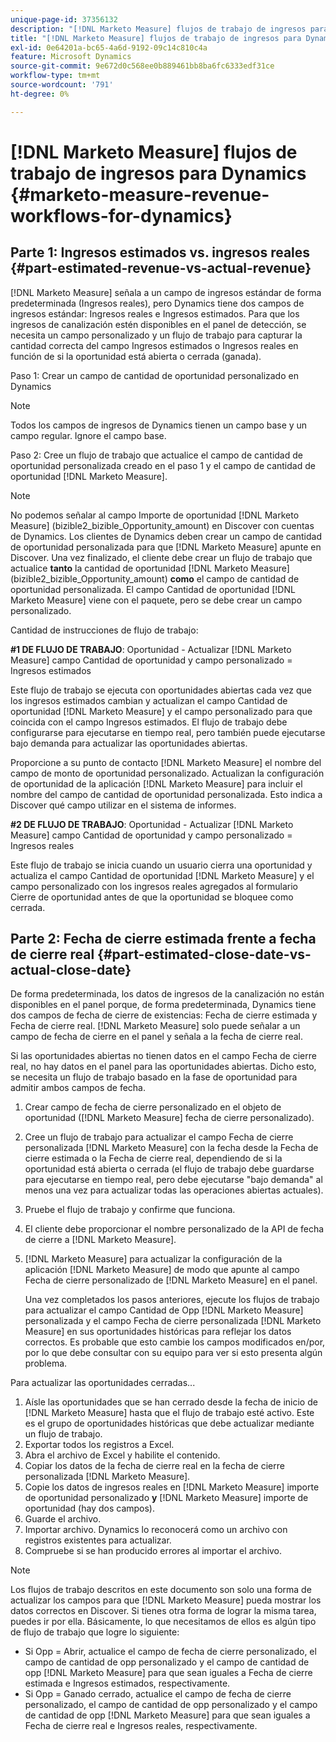 ```yaml
---
unique-page-id: 37356132
description: "[!DNL Marketo Measure] flujos de trabajo de ingresos para Dynamics - [!DNL Marketo Measure]"
title: "[!DNL Marketo Measure] flujos de trabajo de ingresos para Dynamics"
exl-id: 0e64201a-bc65-4a6d-9192-09c14c810c4a
feature: Microsoft Dynamics
source-git-commit: 9e672d0c568ee0b889461bb8ba6fc6333edf31ce
workflow-type: tm+mt
source-wordcount: '791'
ht-degree: 0%

---
```


# [!DNL Marketo Measure] flujos de trabajo de ingresos para Dynamics {#marketo-measure-revenue-workflows-for-dynamics}

## Parte 1: Ingresos estimados vs. ingresos reales {#part-estimated-revenue-vs-actual-revenue}

[!DNL Marketo Measure] señala a un campo de ingresos estándar de forma predeterminada (Ingresos reales), pero Dynamics tiene dos campos de ingresos estándar: Ingresos reales e Ingresos estimados. Para que los ingresos de canalización estén disponibles en el panel de detección, se necesita un campo personalizado y un flujo de trabajo para capturar la cantidad correcta del campo Ingresos estimados o Ingresos reales en función de si la oportunidad está abierta o cerrada (ganada).

Paso 1: Crear un campo de cantidad de oportunidad personalizado en Dynamics

>[!NOTE]
>
>Todos los campos de ingresos de Dynamics tienen un campo base y un campo regular. Ignore el campo base.

Paso 2: Cree un flujo de trabajo que actualice el campo de cantidad de oportunidad personalizada creado en el paso 1 y el campo de cantidad de oportunidad [!DNL Marketo Measure].

>[!NOTE]
>
>No podemos señalar al campo Importe de oportunidad [!DNL Marketo Measure] (bizible2_bizible_Opportunity_amount) en Discover con cuentas de Dynamics. Los clientes de Dynamics deben crear un campo de cantidad de oportunidad personalizada para que [!DNL Marketo Measure] apunte en Discover. Una vez finalizado, el cliente debe crear un flujo de trabajo que actualice **tanto** la cantidad de oportunidad [!DNL Marketo Measure] (bizible2_bizible_Opportunity_amount) **como** el campo de cantidad de oportunidad personalizada. El campo Cantidad de oportunidad [!DNL Marketo Measure] viene con el paquete, pero se debe crear un campo personalizado.

Cantidad de instrucciones de flujo de trabajo:

**#1 DE FLUJO DE TRABAJO**: Oportunidad - Actualizar [!DNL Marketo Measure] campo Cantidad de oportunidad y campo personalizado = Ingresos estimados

Este flujo de trabajo se ejecuta con oportunidades abiertas cada vez que los ingresos estimados cambian y actualizan el campo Cantidad de oportunidad [!DNL Marketo Measure] y el campo personalizado para que coincida con el campo Ingresos estimados. El flujo de trabajo debe configurarse para ejecutarse en tiempo real, pero también puede ejecutarse bajo demanda para actualizar las oportunidades abiertas.

Proporcione a su punto de contacto [!DNL Marketo Measure] el nombre del campo de monto de oportunidad personalizado. Actualizan la configuración de oportunidad de la aplicación [!DNL Marketo Measure] para incluir el nombre del campo de cantidad de oportunidad personalizada. Esto indica a Discover qué campo utilizar en el sistema de informes.

**#2 DE FLUJO DE TRABAJO**: Oportunidad - Actualizar [!DNL Marketo Measure] campo Cantidad de oportunidad y campo personalizado = Ingresos reales

Este flujo de trabajo se inicia cuando un usuario cierra una oportunidad y actualiza el campo Cantidad de oportunidad [!DNL Marketo Measure] y el campo personalizado con los ingresos reales agregados al formulario Cierre de oportunidad antes de que la oportunidad se bloquee como cerrada.

## Parte 2: Fecha de cierre estimada frente a fecha de cierre real {#part-estimated-close-date-vs-actual-close-date}

De forma predeterminada, los datos de ingresos de la canalización no están disponibles en el panel porque, de forma predeterminada, Dynamics tiene dos campos de fecha de cierre de existencias: Fecha de cierre estimada y Fecha de cierre real. [!DNL Marketo Measure] solo puede señalar a un campo de fecha de cierre en el panel y señala a la fecha de cierre real.

Si las oportunidades abiertas no tienen datos en el campo Fecha de cierre real, no hay datos en el panel para las oportunidades abiertas. Dicho esto, se necesita un flujo de trabajo basado en la fase de oportunidad para admitir ambos campos de fecha.

1. Crear campo de fecha de cierre personalizado en el objeto de oportunidad ([!DNL Marketo Measure] fecha de cierre personalizado).
1. Cree un flujo de trabajo para actualizar el campo Fecha de cierre personalizada [!DNL Marketo Measure] con la fecha desde la Fecha de cierre estimada o la Fecha de cierre real, dependiendo de si la oportunidad está abierta o cerrada (el flujo de trabajo debe guardarse para ejecutarse en tiempo real, pero debe ejecutarse &quot;bajo demanda&quot; al menos una vez para actualizar todas las operaciones abiertas actuales).
1. Pruebe el flujo de trabajo y confirme que funciona.
1. El cliente debe proporcionar el nombre personalizado de la API de fecha de cierre a [!DNL Marketo Measure].
1. [!DNL Marketo Measure] para actualizar la configuración de la aplicación [!DNL Marketo Measure] de modo que apunte al campo Fecha de cierre personalizado de [!DNL Marketo Measure] en el panel.

   Una vez completados los pasos anteriores, ejecute los flujos de trabajo para actualizar el campo Cantidad de Opp [!DNL Marketo Measure] personalizada y el campo Fecha de cierre personalizada [!DNL Marketo Measure] en sus oportunidades históricas para reflejar los datos correctos. Es probable que esto cambie los campos modificados en/por, por lo que debe consultar con su equipo para ver si esto presenta algún problema.

Para actualizar las oportunidades cerradas...

1. Aísle las oportunidades que se han cerrado desde la fecha de inicio de [!DNL Marketo Measure] hasta que el flujo de trabajo esté activo. Este es el grupo de oportunidades históricas que debe actualizar mediante un flujo de trabajo.
1. Exportar todos los registros a Excel.
1. Abra el archivo de Excel y habilite el contenido.
1. Copiar los datos de la fecha de cierre real en la fecha de cierre personalizada [!DNL Marketo Measure].
1. Copie los datos de ingresos reales en [!DNL Marketo Measure] importe de oportunidad personalizado **y** [!DNL Marketo Measure] importe de oportunidad (hay dos campos).
1. Guarde el archivo.
1. Importar archivo. Dynamics lo reconocerá como un archivo con registros existentes para actualizar.
1. Compruebe si se han producido errores al importar el archivo.

>[!NOTE]
>
>Los flujos de trabajo descritos en este documento son solo una forma de actualizar los campos para que [!DNL Marketo Measure] pueda mostrar los datos correctos en Discover. Si tienes otra forma de lograr la misma tarea, puedes ir por ella. Básicamente, lo que necesitamos de ellos es algún tipo de flujo de trabajo que logre lo siguiente:
>
> * Si Opp = Abrir, actualice el campo de fecha de cierre personalizado, el campo de cantidad de opp personalizado y el campo de cantidad de opp [!DNL Marketo Measure] para que sean iguales a Fecha de cierre estimada e Ingresos estimados, respectivamente.
> * Si Opp = Ganado cerrado, actualice el campo de fecha de cierre personalizado, el campo de cantidad de opp personalizado y el campo de cantidad de opp [!DNL Marketo Measure] para que sean iguales a Fecha de cierre real e Ingresos reales, respectivamente.
